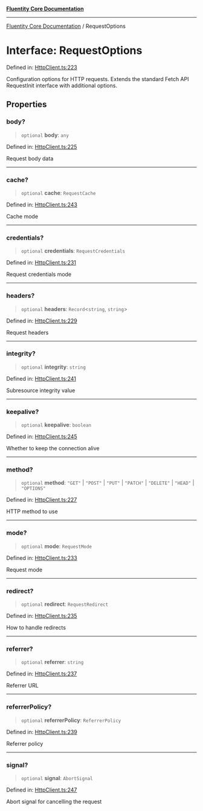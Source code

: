 [**Fluentity Core Documentation**](../README.md)

***

[Fluentity Core Documentation](../globals.md) / RequestOptions

# Interface: RequestOptions

Defined in: [HttpClient.ts:223](https://github.com/cedricpierre/fluentity-core/blob/67e692bbd289864a7426aa17449637a48dccd630/src/HttpClient.ts#L223)

Configuration options for HTTP requests.
Extends the standard Fetch API RequestInit interface with additional options.

## Properties

### body?

> `optional` **body**: `any`

Defined in: [HttpClient.ts:225](https://github.com/cedricpierre/fluentity-core/blob/67e692bbd289864a7426aa17449637a48dccd630/src/HttpClient.ts#L225)

Request body data

***

### cache?

> `optional` **cache**: `RequestCache`

Defined in: [HttpClient.ts:243](https://github.com/cedricpierre/fluentity-core/blob/67e692bbd289864a7426aa17449637a48dccd630/src/HttpClient.ts#L243)

Cache mode

***

### credentials?

> `optional` **credentials**: `RequestCredentials`

Defined in: [HttpClient.ts:231](https://github.com/cedricpierre/fluentity-core/blob/67e692bbd289864a7426aa17449637a48dccd630/src/HttpClient.ts#L231)

Request credentials mode

***

### headers?

> `optional` **headers**: `Record`\<`string`, `string`\>

Defined in: [HttpClient.ts:229](https://github.com/cedricpierre/fluentity-core/blob/67e692bbd289864a7426aa17449637a48dccd630/src/HttpClient.ts#L229)

Request headers

***

### integrity?

> `optional` **integrity**: `string`

Defined in: [HttpClient.ts:241](https://github.com/cedricpierre/fluentity-core/blob/67e692bbd289864a7426aa17449637a48dccd630/src/HttpClient.ts#L241)

Subresource integrity value

***

### keepalive?

> `optional` **keepalive**: `boolean`

Defined in: [HttpClient.ts:245](https://github.com/cedricpierre/fluentity-core/blob/67e692bbd289864a7426aa17449637a48dccd630/src/HttpClient.ts#L245)

Whether to keep the connection alive

***

### method?

> `optional` **method**: `"GET"` \| `"POST"` \| `"PUT"` \| `"PATCH"` \| `"DELETE"` \| `"HEAD"` \| `"OPTIONS"`

Defined in: [HttpClient.ts:227](https://github.com/cedricpierre/fluentity-core/blob/67e692bbd289864a7426aa17449637a48dccd630/src/HttpClient.ts#L227)

HTTP method to use

***

### mode?

> `optional` **mode**: `RequestMode`

Defined in: [HttpClient.ts:233](https://github.com/cedricpierre/fluentity-core/blob/67e692bbd289864a7426aa17449637a48dccd630/src/HttpClient.ts#L233)

Request mode

***

### redirect?

> `optional` **redirect**: `RequestRedirect`

Defined in: [HttpClient.ts:235](https://github.com/cedricpierre/fluentity-core/blob/67e692bbd289864a7426aa17449637a48dccd630/src/HttpClient.ts#L235)

How to handle redirects

***

### referrer?

> `optional` **referrer**: `string`

Defined in: [HttpClient.ts:237](https://github.com/cedricpierre/fluentity-core/blob/67e692bbd289864a7426aa17449637a48dccd630/src/HttpClient.ts#L237)

Referrer URL

***

### referrerPolicy?

> `optional` **referrerPolicy**: `ReferrerPolicy`

Defined in: [HttpClient.ts:239](https://github.com/cedricpierre/fluentity-core/blob/67e692bbd289864a7426aa17449637a48dccd630/src/HttpClient.ts#L239)

Referrer policy

***

### signal?

> `optional` **signal**: `AbortSignal`

Defined in: [HttpClient.ts:247](https://github.com/cedricpierre/fluentity-core/blob/67e692bbd289864a7426aa17449637a48dccd630/src/HttpClient.ts#L247)

Abort signal for cancelling the request
